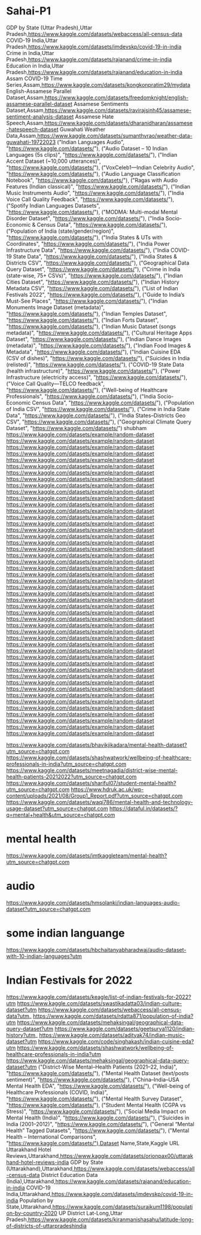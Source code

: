 # Sahai-P1
GDP by State (Uttar Pradesh),Uttar Pradesh,https://www.kaggle.com/datasets/webaccess/all-census-data
COVID-19 India,Uttar Pradesh,https://www.kaggle.com/datasets/imdevskp/covid-19-in-india
Crime in India,Uttar Pradesh,https://www.kaggle.com/datasets/rajanand/crime-in-india
Education in India,Uttar Pradesh,https://www.kaggle.com/datasets/rajanand/education-in-india
Assam COVID-19 Time Series,Assam,https://www.kaggle.com/datasets/kongkonpratim29/mydata
English-Assamese Parallel Dataset,Assam,https://www.kaggle.com/datasets/freedomknight/english-assamese-parallel-dataset
Assamese Sentiments Dataset,Assam,https://www.kaggle.com/datasets/ravirajsinh45/assamese-sentiment-analysis-dataset
Assamese Hate Speech,Assam,https://www.kaggle.com/datasets/dharanidharan/assamese-hatespeech-dataset
Guwahati Weather Data,Assam,https://www.kaggle.com/datasets/sumanthvrao/weather-data-guwahati-19722023
    ("Indian Languages Audio", "https://www.kaggle.com/datasets/"),
    ("Audio Dataset – 10 Indian Languages (5s clips)", "https://www.kaggle.com/datasets/"),
    ("Indian Accent Dataset (~10,000 utterances)", "https://www.kaggle.com/datasets/"),
    ("VoxCeleb1—Indian Celebrity Audio", "https://www.kaggle.com/datasets/"),
    ("Audio Language Classification Notebook", "https://www.kaggle.com/datasets/"),
    ("Ragas with Audio Features (Indian classical)", "https://www.kaggle.com/datasets/"),
    ("Indian Music Instruments Audio", "https://www.kaggle.com/datasets/"),
    ("India Voice Call Quality Feedback", "https://www.kaggle.com/datasets/"),
    ("Spotify Indian Languages Datasets", "https://www.kaggle.com/datasets/"),
    ("MODMA: Multi-modal Mental Disorder Dataset", "https://www.kaggle.com/datasets/"),
    ("India Socio-Economic & Census Data", "https://www.kaggle.com/datasets/"),
    ("Population of India (state/gender/region)", "https://www.kaggle.com/datasets/"),
    ("India States & UTs with Coordinates", "https://www.kaggle.com/datasets/"),
    ("India Power Infrastructure Data", "https://www.kaggle.com/datasets/"),
    ("India COVID-19 State Data", "https://www.kaggle.com/datasets/"),
    ("India States & Districts CSV", "https://www.kaggle.com/datasets/"),
    ("Geographical Data Query Dataset", "https://www.kaggle.com/datasets/"),
    ("Crime in India (state-wise, 75+ CSVs)", "https://www.kaggle.com/datasets/"),
    ("Indian Cities Dataset", "https://www.kaggle.com/datasets/"),
    ("Indian History Metadata CSV", "https://www.kaggle.com/datasets/"),
    ("List of Indian Festivals 2022", "https://www.kaggle.com/datasets/"),
    ("Guide to India’s Must-See Places", "https://www.kaggle.com/datasets/"),
    ("Indian Monuments Image Dataset (metadata)", "https://www.kaggle.com/datasets/"),
    ("Indian Temples Dataset", "https://www.kaggle.com/datasets/"),
    ("Indian Forts Dataset", "https://www.kaggle.com/datasets/"),
    ("Indian Music Dataset (songs metadata)", "https://www.kaggle.com/datasets/"),
    ("Cultural Heritage Apps Dataset", "https://www.kaggle.com/datasets/"),
    ("Indian Dance Images (metadata)", "https://www.kaggle.com/datasets/"),
    ("Indian Food Images & Metadata", "https://www.kaggle.com/datasets/"),
    ("Indian Cuisine EDA (CSV of dishes)", "https://www.kaggle.com/datasets/"),
    ("Suicides in India (relisted)", "https://www.kaggle.com/datasets/"),
    ("COVID-19 State Data (health infrastructure)", "https://www.kaggle.com/datasets/"),
    ("Power Infrastructure (electricity access)", "https://www.kaggle.com/datasets/"),
    ("Voice Call Quality—TELCO feedback", "https://www.kaggle.com/datasets/"),
    ("Well-being of Healthcare Professionals", "https://www.kaggle.com/datasets/"),
    ("India Socio-Economic Census Data", "https://www.kaggle.com/datasets/"),
    ("Population of India CSV", "https://www.kaggle.com/datasets/"),
    ("Crime in India State Data", "https://www.kaggle.com/datasets/"),
    ("India States–Districts Geo CSV", "https://www.kaggle.com/datasets/"),
    ("Geographical Climate Query Dataset", "https://www.kaggle.com/datasets/")
shubham
https://www.kaggle.com/datasets/example/random-dataset
https://www.kaggle.com/datasets/example/random-dataset
https://www.kaggle.com/datasets/example/random-dataset
https://www.kaggle.com/datasets/example/random-dataset
https://www.kaggle.com/datasets/example/random-dataset
https://www.kaggle.com/datasets/example/random-dataset
https://www.kaggle.com/datasets/example/random-dataset
https://www.kaggle.com/datasets/example/random-dataset
https://www.kaggle.com/datasets/example/random-dataset
https://www.kaggle.com/datasets/example/random-dataset
https://www.kaggle.com/datasets/example/random-dataset
https://www.kaggle.com/datasets/example/random-dataset
https://www.kaggle.com/datasets/example/random-dataset
https://www.kaggle.com/datasets/example/random-dataset
https://www.kaggle.com/datasets/example/random-dataset
https://www.kaggle.com/datasets/example/random-dataset
https://www.kaggle.com/datasets/example/random-dataset
https://www.kaggle.com/datasets/example/random-dataset
https://www.kaggle.com/datasets/example/random-dataset
https://www.kaggle.com/datasets/example/random-dataset
https://www.kaggle.com/datasets/example/random-dataset
https://www.kaggle.com/datasets/example/random-dataset
https://www.kaggle.com/datasets/example/random-dataset
https://www.kaggle.com/datasets/example/random-dataset
https://www.kaggle.com/datasets/example/random-dataset
https://www.kaggle.com/datasets/example/random-dataset
https://www.kaggle.com/datasets/example/random-dataset
https://www.kaggle.com/datasets/example/random-dataset
https://www.kaggle.com/datasets/example/random-dataset
https://www.kaggle.com/datasets/example/random-dataset
https://www.kaggle.com/datasets/example/random-dataset
https://www.kaggle.com/datasets/example/random-dataset
https://www.kaggle.com/datasets/example/random-dataset
https://www.kaggle.com/datasets/example/random-dataset
https://www.kaggle.com/datasets/example/random-dataset
https://www.kaggle.com/datasets/example/random-dataset
https://www.kaggle.com/datasets/example/random-dataset
https://www.kaggle.com/datasets/example/random-dataset
https://www.kaggle.com/datasets/example/random-dataset
https://www.kaggle.com/datasets/example/random-dataset
https://www.kaggle.com/datasets/example/random-dataset
https://www.kaggle.com/datasets/example/random-dataset
https://www.kaggle.com/datasets/example/random-dataset
https://www.kaggle.com/datasets/example/random-dataset
https://www.kaggle.com/datasets/example/random-dataset
https://www.kaggle.com/datasets/example/random-dataset
https://www.kaggle.com/datasets/example/random-dataset
https://www.kaggle.com/datasets/example/random-dataset

https://www.kaggle.com/datasets/bhavikjikadara/mental-health-dataset?utm_source=chatgpt.com
https://www.kaggle.com/datasets/shashwatwork/wellbeing-of-healthcare-professionals-in-india?utm_source=chatgpt.com
https://www.kaggle.com/datasets/meetnagadia/district-wise-mental-health-patients-20212022?utm_source=chatgpt.com
https://www.kaggle.com/datasets/shariful07/student-mental-health?utm_source=chatgpt.com
https://www.hdruk.ac.uk/wp-content/uploads/2021/08/Group1_Report.pdf?utm_source=chatgpt.com
https://www.kaggle.com/datasets/waqi786/mental-health-and-technology-usage-dataset?utm_source=chatgpt.com
https://dataful.in/datasets/?q=mental+health&utm_source=chatgpt.com
# mental health
https://www.kaggle.com/datasets/imtkaggleteam/mental-health?utm_source=chatgpt.com
# audio 
https://www.kaggle.com/datasets/hmsolanki/indian-languages-audio-dataset?utm_source=chatgpt.com
# some indian languange 
https://www.kaggle.com/datasets/hbchaitanyabharadwaj/audio-dataset-with-10-indian-languages?utm
#  Indian Festivals for 2022
https://www.kaggle.com/datasets/keagle/list-of-indian-festivals-for-2022?utm
https://www.kaggle.com/datasets/swastikadatta03/indian-culture-dataset?utm
https://www.kaggle.com/datasets/webaccess/all-census-data?utm_
https://www.kaggle.com/datasets/rdatta871/population-of-india?utm
https://www.kaggle.com/datasets/mehaksingal/geographical-data-query-dataset?utm
https://www.kaggle.com/datasets/geetsurya1120/indian-history?utm_
https://www.kaggle.com/datasets/adityak74/indian-music-dataset?utm
https://www.kaggle.com/code/singhakash/indian-cuisine-eda?utm
https://www.kaggle.com/datasets/shashwatwork/wellbeing-of-healthcare-professionals-in-india?utm
https://www.kaggle.com/datasets/mehaksingal/geographical-data-query-dataset?utm
("District-Wise Mental–Health Patients (2021–22, India)", "https://www.kaggle.com/datasets/"),
    ("Mental Health Dataset (text/posts sentiment)", "https://www.kaggle.com/datasets/"),
    ("China–India–USA Mental Health EDA", "https://www.kaggle.com/datasets/"),
    ("Well-being of Healthcare Professionals (COVID, India)", "https://www.kaggle.com/datasets/"),
    ("Mental Health Survey Dataset", "https://www.kaggle.com/datasets/"),
    ("Student Mental Health (CGPA vs Stress)", "https://www.kaggle.com/datasets/"),
    ("Social Media Impact on Mental Health (India)", "https://www.kaggle.com/datasets/"),
    ("Suicides in India (2001–2012)", "https://www.kaggle.com/datasets/"),
    ("General “Mental Health” Tagged Datasets", "https://www.kaggle.com/datasets/"),
    ("Mental Health – International Comparisons", "https://www.kaggle.com/datasets/"),Dataset Name,State,Kaggle URL
Uttarakhand Hotel Reviews,Uttarakhand,https://www.kaggle.com/datasets/orionpax00/uttarakhand-hotel-reviews-india
GDP by State (Uttarakhand),Uttarakhand,https://www.kaggle.com/datasets/webaccess/all-census-data
District Education Data (India),Uttarakhand,https://www.kaggle.com/datasets/rajanand/education-in-india
COVID-19 India,Uttarakhand,https://www.kaggle.com/datasets/imdevskp/covid-19-in-india
Population by State,Uttarakhand,https://www.kaggle.com/datasets/surajkum1198/population-by-country-2020
UP District Lat-Long,Uttar Pradesh,https://www.kaggle.com/datasets/kiranmanishasahu/latitude-long-of-districts-of-uttarpradeshindia
